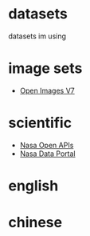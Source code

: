 # datasets
datasets im using 

# image sets
- [Open Images V7](https://storage.googleapis.com/openimages/web/index.html)

# scientific
- [Nasa Open APIs](https://api.nasa.gov/)
- [Nasa Data Portal](https://data.nasa.gov/browse?q=machine-learning)

# english


# chinese
